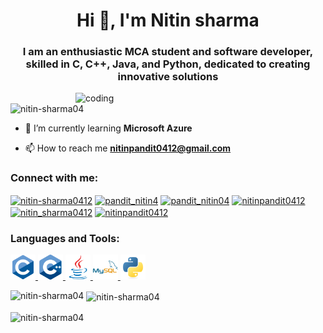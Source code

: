 <h1 align="center">Hi 👋, I'm Nitin sharma</h1>
<h3 align="center">I am an enthusiastic MCA student and software developer, skilled in C, C++, Java, and Python, dedicated to creating innovative solutions</h3>
<img align="right" alt="coding" width="400" src="https://user-images.githubusercontent.com/55389276/140866485-8fb1c876-9a8f-4d6a-98dc-08c4981eaf70.gif">

<p align="left"> <img src="https://komarev.com/ghpvc/?username=nitin-sharma04&label=Profile%20views&color=0e75b6&style=flat" alt="nitin-sharma04" /> </p>

- 🌱 I’m currently learning **Microsoft Azure**

- 📫 How to reach me **nitinpandit0412@gmail.com**

<h3 align="left">Connect with me:</h3>
<p align="left">
<a href="https://linkedin.com/in/nitin-sharma0412" target="blank"><img align="center" src="https://raw.githubusercontent.com/rahuldkjain/github-profile-readme-generator/master/src/images/icons/Social/linked-in-alt.svg" alt="nitin-sharma0412" height="30" width="40" /></a>
<a href="https://instagram.com/pandit_nitin4" target="blank"><img align="center" src="https://raw.githubusercontent.com/rahuldkjain/github-profile-readme-generator/master/src/images/icons/Social/instagram.svg" alt="pandit_nitin4" height="30" width="40" /></a>
<a href="https://www.codechef.com/users/pandit_nitin04" target="blank"><img align="center" src="https://cdn.jsdelivr.net/npm/simple-icons@3.1.0/icons/codechef.svg" alt="pandit_nitin04" height="30" width="40" /></a>
<a href="https://www.hackerrank.com/nitinpandit0412" target="blank"><img align="center" src="https://raw.githubusercontent.com/rahuldkjain/github-profile-readme-generator/master/src/images/icons/Social/hackerrank.svg" alt="nitinpandit0412" height="30" width="40" /></a>
<a href="https://www.leetcode.com/nitin_sharma0412" target="blank"><img align="center" src="https://raw.githubusercontent.com/rahuldkjain/github-profile-readme-generator/master/src/images/icons/Social/leet-code.svg" alt="nitin_sharma0412" height="30" width="40" /></a>
<a href="https://auth.geeksforgeeks.org/user/nitinpandit0412" target="blank"><img align="center" src="https://raw.githubusercontent.com/rahuldkjain/github-profile-readme-generator/master/src/images/icons/Social/geeks-for-geeks.svg" alt="nitinpandit0412" height="30" width="40" /></a>
</p>

<h3 align="left">Languages and Tools:</h3>
<p align="left"> <a href="https://www.cprogramming.com/" target="_blank" rel="noreferrer"> <img src="https://raw.githubusercontent.com/devicons/devicon/master/icons/c/c-original.svg" alt="c" width="40" height="40"/> </a> <a href="https://www.w3schools.com/cpp/" target="_blank" rel="noreferrer"> <img src="https://raw.githubusercontent.com/devicons/devicon/master/icons/cplusplus/cplusplus-original.svg" alt="cplusplus" width="40" height="40"/> </a> <a href="https://www.java.com" target="_blank" rel="noreferrer"> <img src="https://raw.githubusercontent.com/devicons/devicon/master/icons/java/java-original.svg" alt="java" width="40" height="40"/> </a> <a href="https://www.mysql.com/" target="_blank" rel="noreferrer"> <img src="https://raw.githubusercontent.com/devicons/devicon/master/icons/mysql/mysql-original-wordmark.svg" alt="mysql" width="40" height="40"/> </a> <a href="https://www.python.org" target="_blank" rel="noreferrer"> <img src="https://raw.githubusercontent.com/devicons/devicon/master/icons/python/python-original.svg" alt="python" width="40" height="40"/> </a> </p>

<p><img align="left" src="https://github-readme-stats.vercel.app/api/top-langs?username=nitin-sharma04&show_icons=true&locale=en&layout=compact" alt="nitin-sharma04" /></p>

<p>&nbsp;<img align="center" src="https://github-readme-stats.vercel.app/api?username=nitin-sharma04&show_icons=true&locale=en" alt="nitin-sharma04" /></p>

<p><img align="center" src="https://github-readme-streak-stats.herokuapp.com/?user=nitin-sharma04&" alt="nitin-sharma04" /></p>
